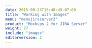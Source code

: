 ```yaml
---
date: 2015-09-23T15:48:49-07:00
title: "Working with Images"
menu: "menujiraserver2"
product: "Mockups 2 for JIRA Server"
weight: 77
include: "images"
editorversion: 2
---
```

